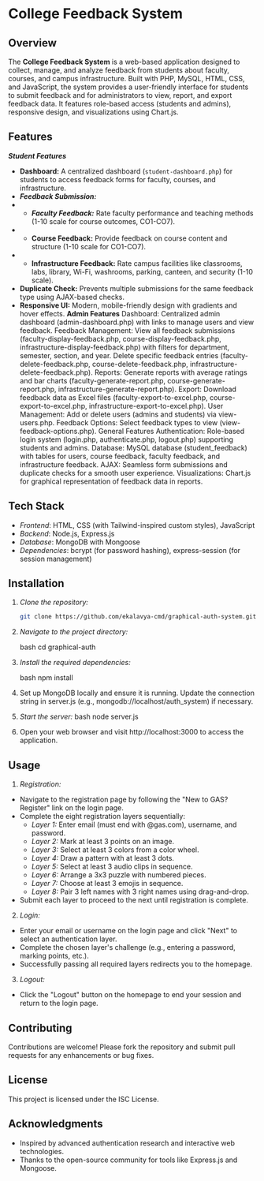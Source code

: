 # College Feedback System

## Overview

The **College Feedback System** is a web-based application designed to collect, manage, and analyze feedback from students about faculty, courses, and campus infrastructure. Built with PHP, MySQL, HTML, CSS, and JavaScript, the system provides a user-friendly interface for students to submit feedback and for administrators to view, report, and export feedback data. It features role-based access (students and admins), responsive design, and visualizations using Chart.js.

## Features

**_Student Features_**

- **Dashboard:** A centralized dashboard (`student-dashboard.php`) for students to access feedback forms for faculty, courses, and infrastructure.
- **_Feedback Submission:_**
-  -  **_Faculty Feedback:_** Rate faculty performance and teaching methods (1-10 scale for course outcomes, CO1-CO7).
-  - **Course Feedback:** Provide feedback on course content and structure (1-10 scale for CO1-CO7).
 - - **Infrastructure Feedback:** Rate campus facilities like classrooms, labs, library, Wi-Fi, washrooms, parking, canteen, and security (1-10 scale).
- **Duplicate Check:** Prevents multiple submissions for the same feedback type using AJAX-based checks.
- **Responsive UI:** Modern, mobile-friendly design with gradients and hover effects.
 **Admin Features**
  Dashboard: Centralized admin dashboard (admin-dashboard.php) with links to manage users and view feedback.
  Feedback Management:
  View all feedback submissions (faculty-display-feedback.php, course-display-feedback.php, infrastructure-display-feedback.php) with filters for department, semester, section, and year.
  Delete specific feedback entries (faculty-delete-feedback.php, course-delete-feedback.php, infrastructure-delete-feedback.php).
  Reports: Generate reports with average ratings and bar charts (faculty-generate-report.php, course-generate-report.php, infrastructure-generate-report.php).
  Export: Download feedback data as Excel files (faculty-export-to-excel.php, course-export-to-excel.php, infrastructure-export-to-excel.php).
  User Management: Add or delete users (admins and students) via view-users.php.
  Feedback Options: Select feedback types to view (view-feedback-options.php).
  General Features
  Authentication: Role-based login system (login.php, authenticate.php, logout.php) supporting students and admins.
  Database: MySQL database (student_feedback) with tables for users, course feedback, faculty feedback, and infrastructure feedback.
  AJAX: Seamless form submissions and duplicate checks for a smooth user experience.
  Visualizations: Chart.js for graphical representation of feedback data in reports.

## Tech Stack

- _Frontend_: HTML, CSS (with Tailwind-inspired custom styles), JavaScript
- _Backend_: Node.js, Express.js
- _Database_: MongoDB with Mongoose
- _Dependencies_: bcrypt (for password hashing), express-session (for session management)

## Installation

1. _Clone the repository:_

   ```bash
   git clone https://github.com/ekalavya-cmd/graphical-auth-system.git
   ```

2. _Navigate to the project directory:_

   bash
   cd graphical-auth

3. _Install the required dependencies:_

   bash
   npm install

4. Set up MongoDB locally and ensure it is running. Update the connection string in server.js (e.g., mongodb://localhost/auth_system) if necessary.
5. _Start the server:_
   bash
   node server.js
6. Open your web browser and visit http://localhost:3000 to access the application.

## Usage

1. _Registration:_

- Navigate to the registration page by following the "New to GAS? Register" link on the login page.
- Complete the eight registration layers sequentially:
  - _Layer 1:_ Enter email (must end with @gas.com), username, and password.
  - _Layer 2:_ Mark at least 3 points on an image.
  - _Layer 3:_ Select at least 3 colors from a color wheel.
  - _Layer 4:_ Draw a pattern with at least 3 dots.
  - _Layer 5:_ Select at least 3 audio clips in sequence.
  - _Layer 6:_ Arrange a 3x3 puzzle with numbered pieces.
  - _Layer 7:_ Choose at least 3 emojis in sequence.
  - _Layer 8:_ Pair 3 left names with 3 right names using drag-and-drop.
- Submit each layer to proceed to the next until registration is complete.

2. _Login:_

- Enter your email or username on the login page and click "Next" to select an authentication layer.
- Complete the chosen layer's challenge (e.g., entering a password, marking points, etc.).
- Successfully passing all required layers redirects you to the homepage.

3. _Logout:_

- Click the "Logout" button on the homepage to end your session and return to the login page.

## Contributing

Contributions are welcome! Please fork the repository and submit pull requests for any enhancements or bug fixes.

## License

This project is licensed under the ISC License.

## Acknowledgments

- Inspired by advanced authentication research and interactive web technologies.
- Thanks to the open-source community for tools like Express.js and Mongoose.

